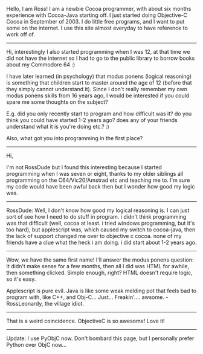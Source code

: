 


Hello, I am Ross!  I am a newbie Cocoa programmer, with about six months experience with Cocoa-Java starting off.  I just started doing Objective-C Cocoa in September of 2003.  I do little free programs, and I want to put some on the internet.  I use this site almost everyday to have reference to work off of.

----

Hi, interestingly I also started programming when I was 12, at that time we did not have the internet so I had to go to the public library to borrow books about my Commodore 64 :)

I have later learned (in psychology) that modus ponens (logical reasoning) is something that children start to master around the age of 12 (before that they simply cannot understand it).  Since I don't really remember my own modus ponens skills from 16 years ago, I would be interested if you could spare me some thoughts on the subject?

E.g. did you only recently start to program and how difficult was it? do you think you could have started 1-2 years ago? does any of your friends understand what it is you're doing etc.? :)

Also, what got you into programming in the first place?

----

Hi,

I'm not RossDude but I found this interesting because I started programming when I was seven or eight, thanks to my older siblings all programming on the C64/Vic20/Amstrad etc and teaching me to. I'm sure my code would have been awful back then but I wonder how good my logic was.

----

RossDude: Well, I don't know how good my logical reasoning is.  I can just sort of see how I need to do stuff in program.  i didn't think programming was that difficult (well, cocoa at least.  i tried windows programming, but it's too hard), but applescript was, which caused my switch to cocoa-java, then the lack of support changed me over to objective c cocoa.  none of my friends have a clue what the heck i am doing.  i did start about 1-2 years ago.

----
Wow, we have the same first name! 
I'll answer the modus ponens question: It didn't make sense for a few months, then all I did was HTML for awhile, then something clicked.
Simple enough, right? HTML doesn't require logic, so it's easy.

Applescript is pure evil. Java is like some weak melding pot that feels bad to program with, like C++, and Obj-C...
Just... Freakin'.... awsome. -RossLeonardy, the village idiot.

----

That is a weird coincidence.  ObjectiveC is so awesome!  Love it!

----

Update: I use PyObjC now.  Don't bombard this page, but I personally prefer Python over ObjC now...
